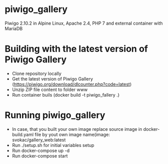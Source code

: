 # piwigo_gallery
Piwigo 2.10.2 in Alpine Linux, Apache 2.4,  PHP 7 and external container with MariaDB

# Building with the latest version of Piwigo Gallery
  - Clone repository locally
  - Get the latest version of Piwigo Gallery (https://piwigo.org/download/dlcounter.php?code=latest)
  - Unzip ZIP file content to folder www  
  - Run container buils (docker build -t piwigo_fallery .)
  
 # Running piwigo_gallery
  - In case, that you built your own image replace source image in docker-build.yaml file by yout own image name(image: svokac/gallery_web:latest
  - Run ./setup.sh for initial variables setup
  - Run docker-compose up -d
  - Run docker-compose start


